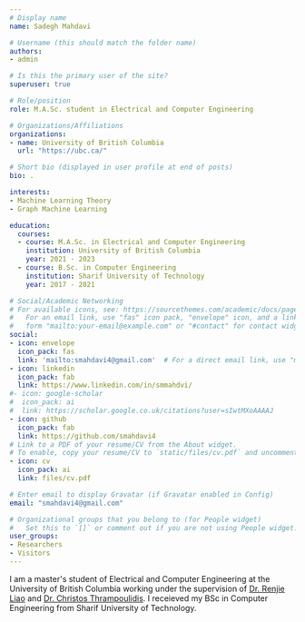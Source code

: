 ```yaml
---
# Display name
name: Sadegh Mahdavi

# Username (this should match the folder name)
authors:
- admin

# Is this the primary user of the site?
superuser: true

# Role/position
role: M.A.Sc. student in Electrical and Computer Engineering

# Organizations/Affiliations
organizations:
- name: University of British Columbia
  url: "https://ubc.ca/"

# Short bio (displayed in user profile at end of posts)
bio: .

interests:
- Machine Learning Theory
- Graph Machine Learning

education:
  courses:
  - course: M.A.Sc. in Electrical and Computer Engineering
    institution: University of British Columbia
    year: 2021 - 2023
  - course: B.Sc. in Computer Engineering
    institution: Sharif University of Technology
    year: 2017 - 2021

# Social/Academic Networking
# For available icons, see: https://sourcethemes.com/academic/docs/page-builder/#icons
#   For an email link, use "fas" icon pack, "envelope" icon, and a link in the
#   form "mailto:your-email@example.com" or "#contact" for contact widget.
social:
- icon: envelope
  icon_pack: fas
  link: 'mailto:smahdavi4@gmail.com'  # For a direct email link, use "mailto:test@example.org".
- icon: linkedin
  icon_pack: fab
  link: https://www.linkedin.com/in/smmahdvi/
#- icon: google-scholar
#  icon_pack: ai
#  link: https://scholar.google.co.uk/citations?user=sIwtMXoAAAAJ
- icon: github
  icon_pack: fab
  link: https://github.com/smahdavi4
# Link to a PDF of your resume/CV from the About widget.
# To enable, copy your resume/CV to `static/files/cv.pdf` and uncomment the lines below.
- icon: cv
  icon_pack: ai
  link: files/cv.pdf

# Enter email to display Gravatar (if Gravatar enabled in Config)
email: "smahdavi4@gmail.com"

# Organizational groups that you belong to (for People widget)
#   Set this to `[]` or comment out if you are not using People widget.
user_groups:
- Researchers
- Visitors
---
```


I am a master's student of Electrical and Computer Engineering at the University of British Columbia working under the supervision of <a href="https://lrjconan.github.io/">Dr. Renjie Liao</a> and <a href="https://sites.google.com/view/cthrampo">Dr. Christos Thrampoulidis</a>. I receieved my BSc in Computer Engineering from Sharif University of Technology.


